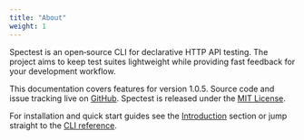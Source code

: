 ```yaml
---
title: "About"
weight: 1
---
```


Spectest is an open‑source CLI for declarative HTTP API testing. The
project aims to keep test suites lightweight while providing fast feedback for
your development workflow.

This documentation covers features for version 1.0.5. Source code and issue
tracking live on [GitHub](https://github.com/justiceo/spectest). Spectest is
released under the [MIT License](https://github.com/justiceo/spectest/blob/main/LICENSE).

For installation and quick start guides see the [Introduction](/docs/introduction/)
section or jump straight to the [CLI reference](/docs/api-references/cli/).
